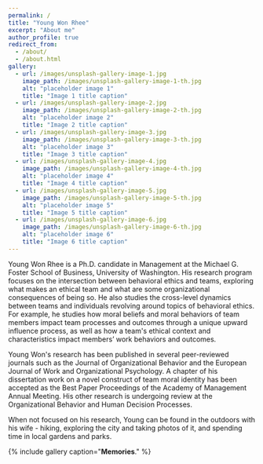 ```yaml
---
permalink: /
title: "Young Won Rhee"
excerpt: "About me"
author_profile: true
redirect_from: 
  - /about/
  - /about.html
gallery:
  - url: /images/unsplash-gallery-image-1.jpg
    image_path: /images/unsplash-gallery-image-1-th.jpg
    alt: "placeholder image 1"
    title: "Image 1 title caption"
  - url: /images/unsplash-gallery-image-2.jpg
    image_path: /images/unsplash-gallery-image-2-th.jpg
    alt: "placeholder image 2"
    title: "Image 2 title caption"
  - url: /images/unsplash-gallery-image-3.jpg
    image_path: /images/unsplash-gallery-image-3-th.jpg
    alt: "placeholder image 3"
    title: "Image 3 title caption"
  - url: /images/unsplash-gallery-image-4.jpg
    image_path: /images/unsplash-gallery-image-4-th.jpg
    alt: "placeholder image 4"
    title: "Image 4 title caption"    
  - url: /images/unsplash-gallery-image-5.jpg
    image_path: /images/unsplash-gallery-image-5-th.jpg
    alt: "placeholder image 5"
    title: "Image 5 title caption" 
  - url: /images/unsplash-gallery-image-6.jpg
    image_path: /images/unsplash-gallery-image-6-th.jpg
    alt: "placeholder image 6"
    title: "Image 6 title caption" 
---
```


Young Won Rhee is a Ph.D. candidate in Management at the Michael G. Foster School of Business, University of Washington. His research program focuses on the intersection between behavioral ethics and teams, exploring what makes an ethical team and what are some organizational consequences of being so. He also studies the cross-level dynamics between teams and individuals revolving around topics of behavioral ethics. For example, he studies how moral beliefs and moral behaviors of team members impact team processes and outcomes through a unique upward influence process, as well as how a team's ethical context and characteristics impact members’ work behaviors and outcomes.  

Young Won's research has been published in several peer-reviewed journals such as the Journal of Organizational Behavior and the European Journal of Work and Organizational Psychology. A chapter of his dissertation work on a novel construct of team moral identity has been accepted as the Best Paper Proceedings of the Academy of Management Annual Meeting. His other research is undergoing review at the Organizational Behavior and Human Decision Processes. 

When not focused on his research, Young can be found in the outdoors with his wife - hiking, exploring the city and taking photos of it, and spending time in local gardens and parks.

{% include gallery caption="**Memories**." %}

